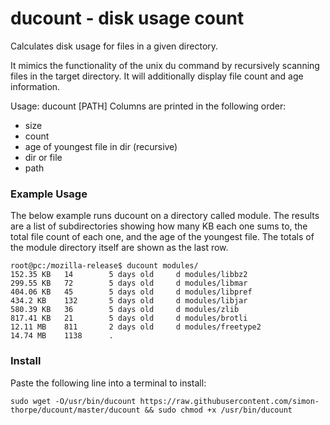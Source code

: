 # ducount - disk usage count
Calculates disk usage for files in a given directory.

It mimics the functionality of the unix du command by recursively scanning files in
the target directory. It will additionally display file count and age information.

Usage: ducount [PATH]
Columns are printed in the following order:
- size
- count
- age of youngest file in dir (recursive)
- dir or file
- path

### Example Usage
The below example runs ducount on a directory called module. The results are a list of subdirectories showing how many KB each one sums to, the total file count of each one, and the age of the youngest file. The totals of the module directory itself are shown as the last row.
```
root@pc:/mozilla-release$ ducount modules/
152.35 KB   14        5 days old     d modules/libbz2
299.55 KB   72        5 days old     d modules/libmar
404.06 KB   45        5 days old     d modules/libpref
434.2 KB    132       5 days old     d modules/libjar
580.39 KB   36        5 days old     d modules/zlib
817.41 KB   21        5 days old     d modules/brotli
12.11 MB    811       2 days old     d modules/freetype2
14.74 MB    1138      .
```

### Install
Paste the following line into a terminal to install:
```
sudo wget -O/usr/bin/ducount https://raw.githubusercontent.com/simon-thorpe/ducount/master/ducount && sudo chmod +x /usr/bin/ducount
```
